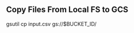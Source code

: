 Copy Files From Local FS to GCS
---------------------------------------
gsutil cp input.csv gs://$BUCKET_ID/




